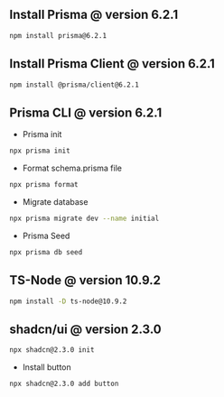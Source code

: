 ## Install Prisma @ version 6.2.1

```bash
npm install prisma@6.2.1
```

## Install Prisma Client @ version 6.2.1

```bash
npm install @prisma/client@6.2.1
```

## Prisma CLI @ version 6.2.1

- Prisma init

```bash
npx prisma init
```

- Format schema.prisma file

```bash
npx prisma format
```

- Migrate database

```bash
npx prisma migrate dev --name initial
```

- Prisma Seed

```bash
npx prisma db seed
```

## TS-Node @ version 10.9.2

```bash
npm install -D ts-node@10.9.2
```

## shadcn/ui @ version 2.3.0

```bash
npx shadcn@2.3.0 init
```

- Install button

```bash
npx shadcn@2.3.0 add button
```
